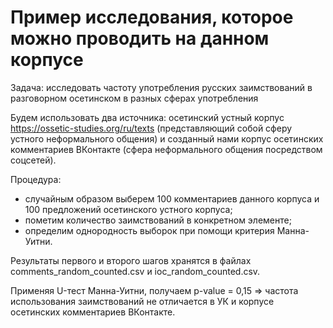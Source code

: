 # Пример исследования, которое можно проводить на данном корпусе

Задача: исследовать частоту употребления русских заимствований в 
разговорном осетинском в разных сферах употребления

Будем использовать два источника: осетинский устный корпус 
https://ossetic-studies.org/ru/texts (представляющий собой сферу устного неформального общения) и созданный нами корпус осетинских 
комментариев ВКонтакте (сфера неформального общения посредством соцсетей).

Процедура:
* случайным образом выберем 100 комментариев данного корпуса и 100 
предложений осетинского устного корпуса;
* пометим количество заимствований в конкретном элементе;
* определим однородность выборок при помощи критерия Манна-Уитни.

Результаты первого и второго шагов хранятся в файлах comments_random_counted.csv и 
ioc_random_counted.csv.

Применяя U-тест Манна-Уитни, получаем p-value = 0,15 => частота 
использования заимствований не отличается в УК и корпусе осетинских 
комментариев ВКонтакте.
